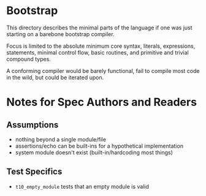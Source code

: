 # Bootstrap

This directory describes the minimal parts of the language if one was just
starting on a barebone bootstrap compiler.

Focus is limited to the absolute minimum core syntax, literals, expressions,
statements, minimal control flow, basic routines, and primitive and trivial
compound types.

A conforming compiler would be barely functional, fail to compile most code
in the wild, but could be iterated upon.

# Notes for Spec Authors and Readers

## Assumptions

- nothing beyond a single module/file
- assertions/echo can be built-ins for a hypothetical implementation
- system module doesn't exist (built-in/hardcoding most things)

## Test Specifics

- `t10_empty_module` tests that an empty module is valid
